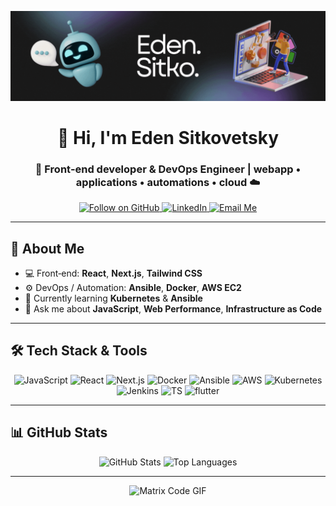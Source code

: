 <p align="center">
  <img src="assets/my_banner.gif" alt="ה‑GIF שלי" width="700"/>



<h1 align="center">👋 Hi, I'm Eden Sitkovetsky</h1>
<h3 align="center">🚀 Front‑end developer & DevOps Engineer | webapp • applications • automations  • cloud ☁️</h3>

<p align="center">
  <a href="https://github.com/edensitko">
    <img src="https://img.shields.io/github/followers/edensitko?label=Follow&style=social" alt="Follow on GitHub"/>
  </a>
   <a href="https://www.linkedin.com/in/eden-sitkovetsky-974460238?utm_source=share&utm_campaign=share_via&utm_content=profile&utm_medium=ios_app" target="_blank">
    <img src="https://img.shields.io/badge/LinkedIn-0077B5?style=for-the-badge&logo=linkedin&logoColor=white" alt="LinkedIn"/>
  </a>
  <a href="mailto:edensitkovetsky@example.com">
    <img src="https://img.shields.io/badge/Email-Reply%20Me-blue?style=flat&logo=gmail" alt="Email Me"/>
  </a>
</p>

---

## 🚀 About Me

- 💻 Front‑end: **React**, **Next.js**, **Tailwind CSS**  
- ⚙️ DevOps / Automation: **Ansible**, **Docker**, **AWS EC2**  
- 🌱 Currently learning **Kubernetes** & **Ansible**  
- 💬 Ask me about **JavaScript**, **Web Performance**, **Infrastructure as Code**  
---

## 🛠️ Tech Stack & Tools

<p align="center">
  <img src="https://img.shields.io/badge/JavaScript-F7DF1E?style=for-the-badge&logo=javascript&logoColor=black" alt="JavaScript"/>
  <img src="https://img.shields.io/badge/React-20232A?style=for-the-badge&logo=react&logoColor=61DAFB" alt="React"/>
  <img src="https://img.shields.io/badge/Next.js-000000?style=for-the-badge&logo=next.js&logoColor=white" alt="Next.js"/>
  <img src="https://img.shields.io/badge/Docker-2496ED?style=for-the-badge&logo=docker&logoColor=white" alt="Docker"/>
  <img src="https://img.shields.io/badge/Ansible-EE0000?style=for-the-badge&logo=ansible&logoColor=white" alt="Ansible"/>
  <img src="https://img.shields.io/badge/AWS-232F3E?style=for-the-badge&logo=amazon-aws&logoColor=white" alt="AWS"/>
  <img src="https://img.shields.io/badge/Kubernetes-326CE5?style=for-the-badge&logo=kubernetes&logoColor=white" alt="Kubernetes"/>
   <img src="https://img.shields.io/badge/jenkins-eeeeee?style=for-the-badge&logo=jenkins&logoColor=red" alt="Jenkins"/>
   <img src="https://img.shields.io/badge/typescript-eeeee0?style=for-the-badge&logo=typescript&logoColor=blue" alt="TS"/>
   <img src="https://img.shields.io/badge/flutter-blue?style=for-the-badge&logo=flutter&logoColor=white" alt="flutter"/>
  
</p>

---

## 📊 GitHub Stats

<p align="center">
  <img src="https://github-readme-stats.vercel.app/api?username=edensitko&show_icons=true&theme=tokyonight&hide_border=true" alt="GitHub Stats" width="48%"/>
  <img src="https://github-readme-stats.vercel.app/api/top-langs/?username=edensitko&layout=compact&theme=tokyonight&hide_border=true" alt="Top Languages" width="48%"/>
</p>

---

<p align="center">
  <img src="https://media.giphy.com/media/TilmLMmWrRYYHjLfub/giphy.gif" alt="Matrix Code GIF" width="200"/>
</p>
</p>

